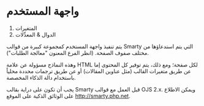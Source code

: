# واجهة المستخدم

1. المتغيرات
2. الدوال & المعدِّلات

يتم تنفيذ واجهة المستخدم كمجموعة كبيرة من قوالب Smarty التي يتم استدعاؤها من مختلف صفوف الصفحة. (انظر الفرع المعنون "معالجة الطلبات").

وهذه النماذج مسؤولة عن علامة HTML لكل صفحة؛ ومع ذلك، يتم توفير كل المحتوى إما عن طريق متغيرات القالب (مثل عناوين المقالات) أو عن طريق ترجمات محددة محلياً باستخدام دالة الذكاء المخصصة.

يجب أن تكون على دراية بقالب Smarty قبل العمل مع قوالب OJS 2.x. ويمكن الاطلاع على الوثائق الذكية على الموقع http://smarty.php.net.

